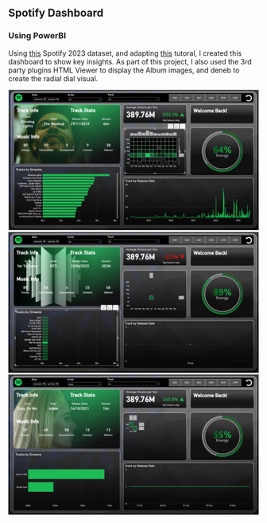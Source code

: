 ## Spotify Dashboard
### Using PowerBI
Using [this](https://www.kaggle.com/datasets/nelgiriyewithana/top-spotify-songs-2023) Spotify 2023 dataset, and adapting [this](https://www.youtube.com/watch?v=ZSrVOyKAC4Y) tutoral, I created this dashboard to show key insights. As part of this project, I also used the 3rd party plugins HTML Viewer to display the Album images, and deneb to create the radial dial visual.


<img src="images/Spotify1.png?raw=true"/>
<img src="images/Spotify2.png?raw=true"/>
<img src="images/Spotify3.png?raw=true"/>

